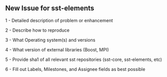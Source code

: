 New Issue for sst-elements
--------------------------

1 - Detailed description of problem or enhancement

2 - Describe how to reproduce

3 - What Operating system(s) and versions

4 - What version of external libraries (Boost, MPI)

5 - Provide sha1 of all relevant sst repositories (sst-core, sst-elements, etc)

6 - Fill out Labels, Milestones, and Assignee fields as best possible

